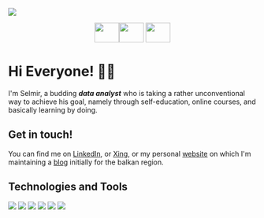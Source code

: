 <a href="https://www.selmirkalender.com"><img src="https://lh3.googleusercontent.com/l7aKn1NFSeRqjskTz5PtIqMvYDjrEnYio4G_FtazNURASAGBDPh0dQP0HftvepoX9LfciqTPN__igWx1PPODYwr14KrwYd9fq-MiYpyAeS_3pZSy30NZzyTg_HHlefEEYIz_czxClEZtLuNimwyDBUpaHeUoTx8Q7I-H9Pc-9QIBFMcXCPXr-OnIbaWquSrKSry1qUUxlnYHH3f8r0XI-8MsGbm6bmWz0EQikcX65n5qSBwHw-7ugTVpSxswGfZoXs_GLt67yRAIpvNA-1ZbYr95Kvsjf77iMNpxVpcy6AbLq-PC8uJSFZCOvL1yLDZh3HRK4AQv4wvzZUcMvW1lgiRFZlwPQPKz7PFrzqxqmNLOB5-E0XOPaGdQXAfWIYg2IZEJAqjMTdTsmH47e26ZbMWtXsS-t6Wh_PaHPWPw1Diacp3Ix61qZgvZqn0qFELdgY36yBQJmlGMAkVM3GSJro6xmqMQ3du-6tINAc4jfcj0OiB01H0Pno74ux7iTHN9LXRp133Y4komvD4PX94u_kED3P2PxyeFlOxVkvoF3eGYkSwxQ8LofgFVh3vndJbHrNohsUnhctJObpEFp1THOC9nT4Fwp84NLgDiT8qcI9oVXqaftiuIRzAP22t8ci_WmWAoqf-Zf5_dY0lCtq5e4emYjs8mRxtLJ3gFWbbH1huEJA3Tl9qfZFji2KH8hg=w1184-h292-no?authuser=0"></a>


<p align="center">
<a href="http://linkedin.com/in/selmirkalender"><img src="https://cdn4.iconfinder.com/data/icons/social-messaging-ui-color-shapes-2-free/128/social-linkedin-circle-512.png" width="50" height="40" border="0"></a><a href="https://www.xing.com/profile/Selmir_Kalender/portfolio"><img src="https://www.schwagedruck.de/wp-content/uploads/2018/10/if_xing_291712-1.png" width="50" height="40" border="0"></a>
<a href="https://www.selmirkalender.com"><img src="https://logodix.com/logo/636182.png" width="50" height="40" border="0"></a>
</p>
  
<h1> Hi Everyone! 🙋‍♂️ </h1>

I'm Selmir, a budding __*data analyst*__ who is taking a rather unconventional way to achieve his goal, namely through self-education, online courses, and basically learning by doing.

  
<h2> Get in touch! </h2>  

You can find me on [LinkedIn](http://linkedin.com/in/selmirkalender), or [Xing](https://www.xing.com/profile/Selmir_Kalender/portfolio), or my personal [website](https://www.selmirkalender.com) on which I'm maintaining a [blog](https://www.selmirkalender.com/blog) initially for the balkan region.  
 
  
<h2> Technologies and Tools </h2>

![](https://img.shields.io/badge/OS-Windows-informational?style=plastic&logo=WINDOWS&logoColor=white&color=informational) ![](https://img.shields.io/badge/Language-Python-informational?style=plastic&logo=PYTHON&logoColor=white&color=yellow) ![](https://img.shields.io/badge/Language-MySQL-blueviolet?style=plastic&logo=mysql&logoColor=white&color=blueviolet) ![](https://img.shields.io/badge/Tool-Tableau-9cf?style=plastic&logo=TABLEAU&logoColor=white&color=9cf) ![](https://img.shields.io/badge/Tool-PowerBI-informational?style=plastic&logo=power-bi&logoColor=white&color=yellow) ![](https://img.shields.io/badge/Tool-MSExcel-informational?style=plastic&logo=MICROSOFT&logoColor=white&color=blue)





